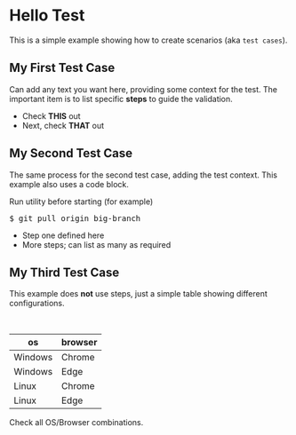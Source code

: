 # Hello Test
This is a simple example showing how to create scenarios (aka `test cases`). 

## My First Test Case 
Can add any text you want here, providing some context for the test. 
The important item is to list specific **steps** to guide the validation.

 * Check **THIS** out
 * Next, check **THAT** out
 

## My Second Test Case
The same process for the second test case, adding the test context. This example also
uses a code block.


Run utility before starting (for example)
<pre>
$ git pull origin big-branch
</pre>

 * Step one defined here 
 * More steps; can list as many as required

## My Third Test Case
This example does **not** use steps, just a simple table showing different configurations.

<br>

os   | browser 
------------|----------
Windows | Chrome
Windows | Edge
Linux   | Chrome
Linux   | Edge

Check all OS/Browser combinations. 
 
